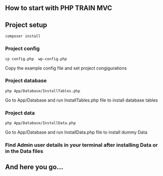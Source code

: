 
## How to start with PHP TRAIN MVC


## Project setup
```
composer install
```

### Project config
```
cp config.php  wp-config.php
```
Copy the example config file and set project congigurations

### Project database
```
php App/Database/InstallTables.php
```
Go to App/Database and run InstallTables.php file to install database tables

### Project data
```
php App/Database/InstallData.php
```
Go to App/Database and run InstallData.php file to install dummy Data

### Find Admin user details in your terminal after installing Data or in the Data files

## And here you go...